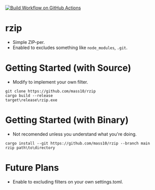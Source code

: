 [![Build Workflow on GitHub Actions](https://github.com/mass10/rzip/actions/workflows/rust.yml/badge.svg)](https://github.com/mass10/rzip/actions/workflows/rust.yml)

# rzip
 
* Simple ZIP-per.
* Enabled to excludes something like `node_modules`, `.git`.

# Getting Started (with Source)

* Modify to implement your own filter.

```COMMAND
git clone https://github.com/mass10/rzip
cargo build --release
target\release\rzip.exe
```

# Getting Started (with Binary)

* Not recomended unless you understand what you're doing.

```COMMAND
cargo install --git https://github.com/mass10/rzip --branch main
rzip path\to\directory
```

# Future Plans

* Enable to excluding filters on your own settings.toml.

